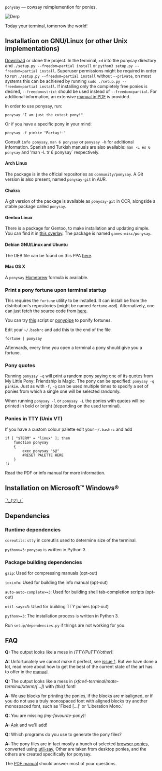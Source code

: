 `ponysay` — cowsay reimplemention for ponies.

![Derp](http://i.imgur.com/xOJbE.png)

Today your terminal, tomorrow the world!


Installation on GNU/Linux (or other Unix implementations)
---------------------------------------------------------

[Download](/erkin/ponysay/downloads) or clone the project.
In the terminal, `cd` into the ponysay directory and `./setup.py --freedom=partial install` or `python3 setup.py --freedom=partial install`.
Superuser permissions might be required in order to run `./setup.py --freedom=partial install` without `--private`, on most systems this
can be achieved by running `sudo ./setup.py --freedom=partial install`.
If installing only the completely free ponies is desired, `--freedom=strict` should be used instead of `--freedom=partial`.
For additional information, an extensive [manual in PDF](https://github.com/erkin/ponysay/blob/master/ponysay.pdf?raw=true) is provided.

In order to use ponysay, run:

    ponysay "I am just the cutest pony!"

Or if you have a specific pony in your mind:

    ponysay -f pinkie "Partay!~"

Consult `info ponysay`, `man 6 ponysay` or `ponysay -h` for additional information.
Spanish and Turkish manuals are also available: `man -L es 6 ponysay` and 'man -L tr 6 ponysay` respectively.

#### Arch Linux
The package is in the official repositories as `community/ponysay`. A Git version is also present, named `ponysay-git` in AUR.

#### Chakra
A git version of the package is available as `ponysay-git` in CCR, alongside a stable package called `ponysay`.

#### Gentoo Linux
There is a package for Gentoo, to make installation and updating simple. You can find it in [this overlay](https://github.com/etu/aidstu-overlay). The package is named `games-misc/ponysay`.

#### Debian GNU/Linux and Ubuntu
The DEB file can be found on this PPA [here](https://launchpad.net/~vincent-c/+archive/ppa).

#### Mac OS X

A `ponysay` [Homebrew](https://github.com/mxcl/homebrew) formula is available.

### Print a pony fortune upon terminal startup

This requires the `fortune` utility to be installed. It can install be from the distribution's repositories (might be named `fortune-mod`).
Alternatively, one can just fetch the source code from [here](http://ftp.ibiblio.org/pub/linux/games/amusements/fortune/).

You can try [this](http://www.reddit.com/r/mylittlelinux/comments/srixi/using_ponysay_with_a_ponified_fortune_warning/) script or
[ponypipe](/maandree/ponypipe) to ponify fortunes.

Edit your `~/.bashrc` and add this to the end of the file

    fortune | ponysay

Afterwards, every time you open a terminal a pony should give you a fortune.

### Pony quotes

Running `ponysay -q` will print a random pony saying one of its quotes from My Little Pony: Friendship is Magic. The pony can be specified: `ponysay -q pinkie`.
Just as with `-f`, `-q` can be used multiple times to specify a set of ponies from which a single one will be selected randomly.

When running `ponysay -l` or `ponysay -L` the ponies with quotes will be printed in bold or bright (depending on the used terminal).

### Ponies in TTY (Unix VT)

If you have a custom colour palette edit your `~/.bashrc` and add

```
if [ "$TERM" = "linux" ]; then
    function ponysay
    {
        exec ponysay "$@"
        #RESET PALETTE HERE
    }
fi
```

Read the PDF or info manual for more information.


Installation on Microsoft™ Windows®
-----------------------------------
[¯\\\_(ツ)\_/¯](http://fc05.deviantart.net/fs71/i/2011/266/d/e/shrugpony_firefly_by_imaplode-d4aqtvx.png)


Dependencies
------------

### Runtime dependencies

`coreutils`: `stty` in coreutils used to determine size of the terminal.

`python>=3`: `ponysay` is written in Python 3.

### Package building dependencies

`gzip`: Used for compressing manuals (opt-out)

`texinfo`: Used for building the info manual (opt-out)

`auto-auto-complete>=3`: Used for building shell tab-completion scripts (opt-out)

`util-say>=3`: Used for building TTY ponies (opt-out)

`python>=3`: The installation process is written in Python 3.

Run `setup/dependencies.py` if things are not working for you.


FAQ
---

__Q:__ The output looks like a mess in _(TTY/PuTTY/other)_!

__A:__ Unfortunately we cannot make it perfect, see [issue 1](//github.com/erkin/ponysay/issues/1). But we have done a lot, read more about how to get the best of the current state of the art has to offer in the [manual](//github.com/erkin/ponysay/blob/master/ponysay.pdf?raw=true).

__Q:__ The output looks like a mess in _(xfce4-terminal/mate-terminal/xterm/[...])_ with _(this)_ font!

__A:__ We use blocks for printing the ponies, if the blocks are misaligned, or if you do not use a truly monospaced font with aligned blocks try another monospaced font, such as 'Fixed [...]' or 'Liberation Mono.'

__Q:__ You are missing _(my-favourite-pony)_!

__A:__ [Ask](//github.com/erkin/ponysay/issues) and we'll add!

__Q:__ Which programs do you use to generate the pony files?

__A:__ The pony files are in fact mostly a bunch of selected [browser ponies](//web.student.tuwien.ac.at/~e0427417/browser-ponies/ponies.html), converted using [util-say](//github.com/maandree/util-say),
Other are taken from desktop ponies, and the others are created specifically for ponysay.

The [PDF manual](//github.com/erkin/ponysay/blob/master/ponysay.pdf?raw=true) should answer most of your questions.
